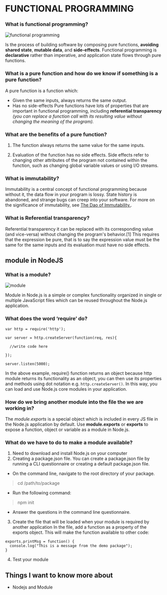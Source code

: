 # FUNCTIONAL PROGRAMMING

### What is functional programming?

![functional programming](https://i.ytimg.com/vi/PyKZMY-_TI8/maxresdefault.jpg)

Is the process of building software by composing pure functions, **avoiding shared state**, **mutable data**, and **side-effects**. Functional programming is **declarative** rather than imperative, and application state flows through pure functions.

### What is a pure function and how do we know if something is a pure function?
A pure function is a function which:
* Given the same inputs, always returns the same output.
* Has no side-effects
Pure functions have lots of properties that are important in functional programming, including **referential transparency** *(you can replace a function call with its resulting value without changing the meaning of the program).*

### What are the benefits of a pure function?
1. The function always returns the same value for the same inputs.

2. Evaluation of the function has no side effects. Side effects refer to changing other attributes of the program not contained within the function, such as changing global variable values or using I/O streams.

### What is immutability?
Immutability is a central concept of functional programming because without it, the data flow in your program is lossy. State history is abandoned, and strange bugs can creep into your software.
For more on the significance of immutability, see [The Dao of Immutability.](https://medium.com/javascript-scene/the-dao-of-immutability-9f91a70c88cd).

### What is Referential transparency?
Referential transparency it can be replaced with its corresponding value (and vice-versa) without changing the program's behavior.[1] This requires that the expression be pure, that is to say the expression value must be the same for the same inputs and its evaluation must have no side effects.

## module in NodeJS
### What is a module?

![module](https://parallelcodes.com/wp-content/uploads/2020/11/node-js-custom-module-example.png)

Module in Node.js is a simple or complex functionality organized in single or multiple JavaScript files which can be reused throughout the Node.js application.

### What does the word ‘require’ do?

```
var http = require('http');

var server = http.createServer(function(req, res){

  //write code here

});

server.listen(5000);
```
In the above example, require() function returns an object because http module returns its functionality as an object, you can then use its properties and methods using dot notation e.g. `http.createServer()`.
In this way, you can load and use Node.js core modules in your application.

### How do we bring another module into the file the we are working in?
The *module.exports* is a special object which is included in every JS file in the Node.js application by default. Use **module.exports** or **exports** to expose a function, object or variable as a module in Node.js.

### What do we have to do to make a module available?
1. Need to download and install Node.js on your computer
2.  Creating a package.json file.
You can create a package.json file by running a CLI questionnaire or creating a default package.json file.
* On the command line, navigate to the root directory of your package.

> cd /path/to/package

* Run the following command:

> npm init

* Answer the questions in the command line questionnaire.

3. Create the file that will be loaded when your module is required by another application
In the file, add a function as a property of the exports object. This will make the function available to other code:

```
exports.printMsg = function() {
  console.log("This is a message from the demo package");
}
```
4. Test your module


## Things I want to know more about
* Nodejs and Module